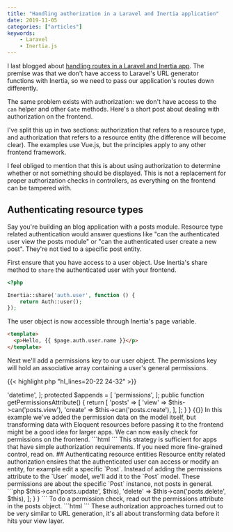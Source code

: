 ```yaml
---
title: "Handling authorization in a Laravel and Inertia application"
date: 2019-11-05
categories: ["articles"]
keywords:
    - Laravel
    - Inertia.js
---
```


I last blogged about [handling routes in a Laravel and Inertia app](https://sebastiandedeyne.com/handling-routes-in-a-laravel-inertia-application/). The premise was that we don't have access to Laravel's URL generator functions with Inertia, so we need to pass our application's routes down differently.

The same problem exists with authorization: we don't have access to the `can` helper and other `Gate` methods. Here's a short post about dealing with authorization on the frontend.

<!--more-->

I've split this up in two sections: authorization that refers to a resource type, and authorization that refers to a resource entity (the difference will become clear). The examples use Vue.js, but the principles apply to any other frontend framework.

I feel obliged to mention that this is about using authorization to determine whether or not something should be displayed. This is not a replacement for proper authorization checks in controllers, as everything on the frontend can be tampered with.

## Authenticating resource types

Say you're building an blog application with a posts module. Resource type related authentication would answer questions like "can the authenticated user view the posts module" or "can the authenticated user create a new post". They're not tied to a specific post entity.

First ensure that you have access to a user object. Use Inertia's share method to `share` the authenticated user with your frontend.

```php
<?php

Inertia::share('auth.user', function () {
    return Auth::user();
});
```

The user object is now accessible through Inertia's page variable.

```html
<template>
  <p>Hello, {{ $page.auth.user.name }}</p>
</template>
```

Next we'll add a permissions key to our user object. The permissions key will hold an associative array containing a user's general permissions.

{{< highlight php "hl_lines=20-22 24-32" >}}
<?php

namespace App;

use Illuminate\Foundation\Auth\User as Authenticatable;
use Illuminate\Notifications\Notifiable;

class User extends Authenticatable
{
    use Notifiable;

    protected $hidden = [
        'password', 'remember_token',
    ];

    protected $casts = [
        'email_verified_at' => 'datetime',
    ];

    protected $appends = [
        'permissions',
    ];

    public function getPermissionsAttribute()
    {
        return [
            'posts' => [
                'view' => $this->can('posts.view'),
                'create' => $this->can('posts.create'),
            ],
        ];
    }
}
{{</ highlight >}}

In this example we've added the permission data on the model itself, but transforming data with Eloquent resources before passing it to the frontend might be a good idea for larger apps.

We can now easily check for permissions on the frontend.

```html
<template>
  <a
    v-if="$page.auth.user.permissions.posts.create"
    href="/posts/create"
  >
    Create post
  </a>
</template>
```

This strategy is sufficient for apps that have simple authorization requirements. If you need more fine-grained control, read on.

## Authenticating resource entities

Resource entity related authorization ensires that the authenticated user can access or modify an entity, for example edit a specific `Post`.

Instead of adding the permissions attribute to the `User` model, we'll add it to the `Post` model. These permissions are about the specific `Post` instance, not posts in general.

```php
<?php

namespace App;

use Illuminate\Database\Eloquent\Model;

class Post extends Model
{
    protected $appends = [
        'permissions',
    ];

    public function getPermissionsAttribute()
    {
        return [
            'update' => $this->can('posts.update', $this),
            'delete' => $this->can('posts.delete', $this),
        ];
    }
}
```

To do a permission check, read out the permissions attribute in the posts object.

```html
<template>
  <table>
    <tr v-for="post in posts" :key="post.id">
      <td>{{ post.title }}</td>
      <td>
        <a v-if="post.permissions.update" href="…">
          Edit
        </a>
        <a v-if="post.permissions.delete" href="…">
          Delete
        </a>
      </td>
    </tr>
  </table>
</template>

<script>
export default {
  props: ['posts'],
};
</script>
```

These authorization approaches turned out to be very similar to URL generation, it's all about transforming data before it hits your view layer.
